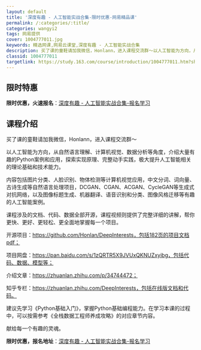 ```yaml
---
layout: default
title: '深度有趣 - 人工智能实战合集-限时优惠-网易精品课'
permalink: /:categories/:title/
categories: wangyi2
tags: 网易提供
cover: 1004777011.jpg
keywords: 精选网课,网易云课堂,深度有趣 - 人工智能实战合集
description: 买了课的童鞋请加我微信，Honlann，进入课程交流群～以人工智能为方向，从自然语言理解、计算机视觉、数据分析等角度，介
classid: 1004777011
targetlink: https://study.163.com/course/introduction/1004777011.htm?share=1&shareId=1025206652&utm_campaign=share&utm_medium=iphoneShare&utm_source=&utm_u=1025206652
---
```


## 限时特惠

**限时优惠，火速报名**：[深度有趣 - 人工智能实战合集-报名学习](https://study.163.com/course/introduction/1004777011.htm?share=1&shareId=1025206652&utm_campaign=share&utm_medium=iphoneShare&utm_source=&utm_u=1025206652)

## 课程介绍

买了课的童鞋请加我微信，Honlann，进入课程交流群～



以人工智能为方向，从自然语言理解、计算机视觉、数据分析等角度，介绍大量有趣的Python案例和应用，探索实现原理、完整动手实践，极大提升人工智能相关的理论基础和技术能力。



内容包括图片分类、人脸识别、物体检测等计算机视觉应用，中文分词、词向量、古诗生成等自然语言处理项目，DCGAN、CGAN、ACGAN、CycleGAN等生成式对抗网络，以及图像标题生成、机器翻译、语音识别和分类、图像风格迁移等有趣的人工智能案例。



课程涉及的文档、代码、数据全部开源，课程视频则提供了完整详细的讲解，帮你更快、更好、更轻松、更全面地掌握每一个项目。



开源项目：https://github.com/Honlan/DeepInterests，包括182页的项目文档pdf；

项目网盘：https://pan.baidu.com/s/1zQRTR5X9JVUxQKNUZxyibg，包括代码、数据、模型等；

介绍文章：https://zhuanlan.zhihu.com/p/34744472；

知乎专栏：https://zhuanlan.zhihu.com/DeepInterests，包括在线版文档和代码。



建议先学习《Python基础入门》，掌握Python基础编程能力。在学习本课的过程中，可以按需参考《全栈数据工程师养成攻略》的对应章节内容。



献给每一个有趣的灵魂。

**限时优惠，报名地址**：[深度有趣 - 人工智能实战合集-报名学习](https://study.163.com/course/introduction/1004777011.htm?share=1&shareId=1025206652&utm_campaign=share&utm_medium=iphoneShare&utm_source=&utm_u=1025206652)

